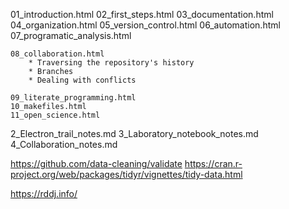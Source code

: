 01_introduction.html
02_first_steps.html
03_documentation.html
04_organization.html
05_version_control.html
06_automation.html
07_programatic_analysis.html

	08_collaboration.html
		* Traversing the repository's history
		* Branches
		* Dealing with conflicts

	09_literate_programming.html
	10_makefiles.html
	11_open_science.html

2_Electron_trail_notes.md
3_Laboratory_notebook_notes.md
4_Collaboration_notes.md


https://github.com/data-cleaning/validate
https://cran.r-project.org/web/packages/tidyr/vignettes/tidy-data.html

https://rddj.info/
